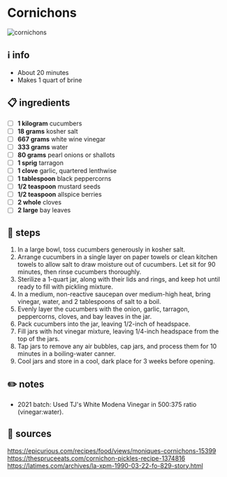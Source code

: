 # Cornichons  
![cornichons](https://cdn3.volusion.com/djemv.oqnyw/v/vspfiles/photos/w8820-2.png)

## ℹ️ info  
* About 20 minutes  
* Makes 1 quart of brine  

## 📋 ingredients  
- [ ] **1	kilogram**	cucumbers
- [ ] **18	grams**	kosher salt
- [ ] **667	grams**	white wine vinegar
- [ ] **333	grams**	water
- [ ] **80	grams**	pearl onions or shallots
- [ ] **1	sprig**	tarragon
- [ ] **1	clove**	garlic, quartered lenthwise
- [ ] **1	tablespoon**	black peppercorns
- [ ] **1/2	teaspoon**	mustard seeds
- [ ] **1/2	teaspoon**	allspice berries
- [ ] **2	whole**	cloves
- [ ] **2	large**	bay leaves

## 🔪 steps  
1. In a large bowl, toss cucumbers generously in kosher salt.
2. Arrange cucumbers in a single layer on paper towels or clean kitchen towels to allow salt to draw moisture out of cucumbers. Let sit for 90 minutes, then rinse cucumbers thoroughly.
3. Sterilize a 1-quart jar, along with their lids and rings, and keep hot until ready to fill with pickling mixture.
4. In a medium, non-reactive saucepan over medium-high heat, bring vinegar, water, and 2 tablespoons of salt to a boil.
5. Evenly layer the cucumbers with the onion, garlic, tarragon, peppercorns, cloves, and bay leaves in the jar.
6. Pack cucumbers into the jar, leaving 1/2-inch of headspace.
7. Fill jars with hot vinegar mixture, leaving 1/4-inch headspace from the top of the jars.
8. Tap jars to remove any air bubbles, cap jars, and process them for 10 minutes in a boiling-water canner.
9. Cool jars and store in a cool, dark place for 3 weeks before opening. 

## ✏️ notes  
* 2021 batch: Used TJ's White Modena Vinegar in 500:375 ratio (vinegar:water).  

## 🔗 sources  
https://epicurious.com/recipes/food/views/moniques-cornichons-15399  
https://thespruceeats.com/cornichon-pickles-recipe-1374816  
https://latimes.com/archives/la-xpm-1990-03-22-fo-829-story.html  

